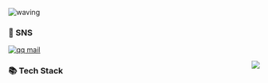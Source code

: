 ![waving](https://capsule-render.vercel.app/api?type=waving&height=200&text=Welcome!&fontAlign=80&fontAlignY=40&color=gradient&desc=kalu's%20GitHub%20Profile&descAlignY=60&descAlign=82&customColorList=26)

### 👋 SNS 
[![qq mail](https://img.shields.io/badge/kalu--mail@qq.com-D14836?style=flat&logo=xx&logoColor=white)](mailto:kalu--mail@qq.com)

<img align="right" src="https://github-readme-stats.vercel.app/api?username=kalu-github&show_icons=true&icon_color=CE1D2D&text_color=718096&bg_color=ffffff&hide_title=true" />

### 📚 Tech Stack
